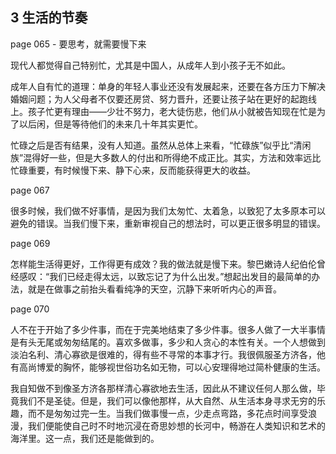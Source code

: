 ## 3 生活的节奏

page 065 - 要思考，就需要慢下来

现代人都觉得自己特别忙，尤其是中国人，从成年人到小孩子无不如此。

成年人自有忙的道理：单身的年轻人事业还没有发展起来，还要在各方压力下解决婚姻问题；为人父母者不仅要还房贷、努力晋升，还要让孩子站在更好的起跑线上。孩子忙更有理由——少壮不努力，老大徒伤悲，他们从小就被告知现在忙是为了以后闲，但是等待他们的未来几十年其实更忙。

忙碌之后是否有结果，没有人知道。虽然从总体上来看，“忙碌族”似乎比“清闲族”混得好一些，但是大多数人的付出和所得绝不成正比。其实，方法和效率远比忙碌重要，有时候慢下来、静下心来，反而能获得更大的收益。

page 067

很多时候，我们做不好事情，是因为我们太匆忙、太着急，以致犯了太多原本可以避免的错误。当我们慢下来，重新审视自己的想法时，可以更正很多明显的错误。

page 069

怎样能生活得更好，工作得更有成效？我的做法就是慢下来。黎巴嫩诗人纪伯伦曾经感叹：“我们已经走得太远，以致忘记了为什么出发。”想起出发目的最简单的办法，就是在做事之前抬头看看纯净的天空，沉静下来听听内心的声音。

page 070

人不在于开始了多少件事，而在于完美地结束了多少件事。很多人做了一大半事情是有头无尾或匆匆结尾的。喜欢多做事，多少和人贪心的本性有关。一个人想做到淡泊名利、清心寡欲是很难的，得有些不寻常的本事才行。我很佩服圣方济各，他有高尚博爱的胸怀，能够视世俗功名如无物，可以心安理得地过简朴健康的生活。

我自知做不到像圣方济各那样清心寡欲地去生活，因此从不建议任何人那么做，毕竟我们不是圣徒。但是，我们可以像他那样，从大自然、从生活本身寻求无穷的乐趣，而不是匆匆过完一生。当我们做事慢一点，少走点弯路，多花点时间享受浪漫，我们便能使自己时不时地沉浸在奇思妙想的长河中，畅游在人类知识和艺术的海洋里。这一点，我们还是能做到的。
